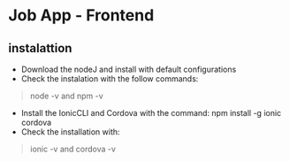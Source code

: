 # Job App - Frontend

## instalattion
- Download the nodeJ and install with default configurations
- Check the instalation with the follow commands: 
> node -v and npm -v 

- Install the IonicCLI and Cordova with the command: npm install -g ionic cordova
- Check the installation with:
> ionic -v and cordova -v

